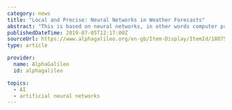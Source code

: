 ```yaml
---
category: news
title: "Local and Precise: Neural Networks in Weather Forecasts"
abstract: "This is based on neural networks, in other words computer programs, which process information taking the brain as a model. The artificial neurons are arranged in layers. This is how the mathematicians can “train” the network to process certain data in ..."
publishedDateTime: 2019-07-05T12:17:00Z
sourceUrl: https://www.alphagalileo.org/en-gb/Item-Display/ItemId/180759
type: article

provider:
  name: AlphaGalileo
  id: alphagalileo

topics:
  - AI
  - artificial neural networks
---
```

